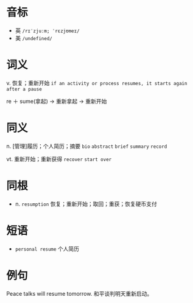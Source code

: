 # 音标

- 英 `/rɪˈzjuːm; ˈrɛzjʊmeɪ/`
- 美 `/undefined/`

# 词义

v. 恢复；重新开始
`if an activity or process resumes, it starts again after a pause`



re ＋ sume(拿起) → 重新拿起 → 重新开始

# 同义

n. [管理]履历；个人简历；摘要
`bio` `abstract` `brief` `summary` `record`

vt. 重新开始；重新获得
`recover` `start over`

# 同根

- n. `resumption` 恢复；重新开始；取回；重获；恢复硬币支付

# 短语

- `personal resume` 个人简历

# 例句

Peace talks will resume tomorrow.
和平谈判明天重新启动。


